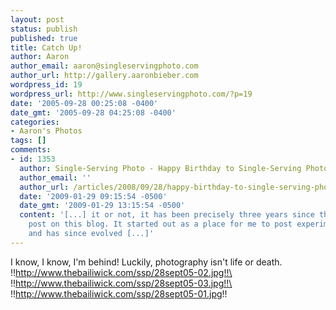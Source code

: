 ```yaml
---
layout: post
status: publish
published: true
title: Catch Up!
author: Aaron
author_email: aaron@singleservingphoto.com
author_url: http://gallery.aaronbieber.com
wordpress_id: 19
wordpress_url: http://www.singleservingphoto.com/?p=19
date: '2005-09-28 00:25:08 -0400'
date_gmt: '2005-09-28 04:25:08 -0400'
categories:
- Aaron's Photos
tags: []
comments:
- id: 1353
  author: Single-Serving Photo - Happy Birthday to Single-Serving Photo!
  author_email: ''
  author_url: /articles/2008/09/28/happy-birthday-to-single-serving-photo/
  date: '2009-01-29 09:15:54 -0500'
  date_gmt: '2009-01-29 13:15:54 -0500'
  content: '[...] it or not, it has been precisely three years since the very first
    post on this blog. It started out as a place for me to post experimental photos
    and has since evolved [...]'
---
```

I know, I know, I'm behind! Luckily, photography isn't life or death.\
 !!http://www.thebailiwick.com/ssp/28sept05-02.jpg!!\
 !!http://www.thebailiwick.com/ssp/28sept05-03.jpg!!\
 !!http://www.thebailiwick.com/ssp/28sept05-01.jpg!!
